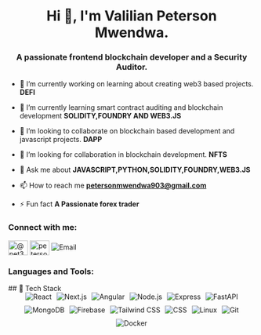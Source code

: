 <h1 align="center">Hi 👋, I'm Valilian Peterson Mwendwa.</h1>
<h3 align="center">A passionate frontend blockchain developer and a Security Auditor.</h3>



- 🔭 I’m currently working on  learning about creating web3 based projects. **DEFI**

- 🌱 I’m currently learning smart contract auditing and blockchain development **SOLIDITY,FOUNDRY AND WEB3.JS**

- 👯 I’m looking to collaborate on blockchain based development and javascript projects. **DAPP**

- 🤝 I’m looking for collaboration in blockchain development. **NFTS**

- 💬 Ask me about **JAVASCRIPT,PYTHON,SOLIDITY,FOUNDRY,WEB3.JS**

- 📫 How to reach me **petersonmwendwa903@gmail.com**

- ⚡ Fun fact **A Passionate forex trader**

<h3 align="left">Connect with me:</h3>
<p align="left">
<a href="https://twitter.com/@pet38305" target="blank"><img align="center" src="https://raw.githubusercontent.com/rahuldkjain/github-profile-readme-generator/master/src/images/icons/Social/twitter.svg" alt="@pet38305" height="30" width="40" /></a>
<a href="https://linkedin.com/in/peterson mwendwa" target="blank"><img align="center" src="https://raw.githubusercontent.com/rahuldkjain/github-profile-readme-generator/master/src/images/icons/Social/linked-in-alt.svg" alt="peterson mwendwa" height="30" width="40" /></a>
<a href="mailto:petersonmwendwa903@gmail.com" style="all: unset; cursor: pointer;">
<img align="centre" src="https://img.shields.io/badge/Gmail-D14836?style=for-the-badge&logo=gmail&logoColor=white" alt="Email">
    </a>
</p>

<h3 align="left">Languages and Tools:</h3>
## 🔧 Tech Stack

<div style="display: flex; flex-wrap: wrap; gap: 10px; justify-content: center;">
    <img src="https://img.shields.io/badge/React-20232A?style=for-the-badge&logo=react&logoColor=61DAFB" alt="React">
    <img src="https://img.shields.io/badge/Next.js-000000?style=for-the-badge&logo=next.js&logoColor=white" alt="Next.js">
    <img src="https://img.shields.io/badge/Angular-DD0031?style=for-the-badge&logo=angular&logoColor=white" alt="Angular">
    <img src="https://img.shields.io/badge/Node.js-339933?style=for-the-badge&logo=nodedotjs&logoColor=white" alt="Node.js">
    <img src="https://img.shields.io/badge/Express-000000?style=for-the-badge&logo=express&logoColor=white" alt="Express">
    <img src="https://img.shields.io/badge/FastAPI-009688?style=for-the-badge&logo=fastapi&logoColor=white" alt="FastAPI">
    <img src="https://img.shields.io/badge/MongoDB-4EA94B?style=for-the-badge&logo=mongodb&logoColor=white" alt="MongoDB">
    <img src="https://img.shields.io/badge/Firebase-FFCA28?style=for-the-badge&logo=firebase&logoColor=white" alt="Firebase">
    <img src="https://img.shields.io/badge/Tailwind%20CSS-06B6D4?style=for-the-badge&logo=tailwind-css&logoColor=white" alt="Tailwind CSS">
    <img src="https://img.shields.io/badge/CSS-1572B6?style=for-the-badge&logo=css3&logoColor=white" alt="CSS">
    <img src="https://img.shields.io/badge/Linux-FCC624?style=for-the-badge&logo=linux&logoColor=black" alt="Linux">
    <img src="https://img.shields.io/badge/Git-F05032?style=for-the-badge&logo=git&logoColor=white" alt="Git">
    <img src="https://img.shields.io/badge/Docker-2496ED?style=for-the-badge&logo=docker&logoColor=white" alt="Docker">
</div>

<!--
**peterson-Mwendwa/peterson-Mwendwa** is a ✨ _special_ ✨ repository because its `README.md` (this file) appears on your GitHub profile.

Here are some ideas to get you started:

- 🔭 I’m currently working on ...
- 🌱 I’m currently learning ...
- 👯 I’m looking to collaborate on ...
- 🤔 I’m looking for help with ...
- 💬 Ask me about ...
- 📫 How to reach me: ...
- 😄 Pronouns: ...
- ⚡ Fun fact: ...
-->
